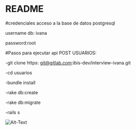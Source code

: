 # README

#credenciales acceso a la base de datos postgresql

username db: ivana

password:root

#Pasos para ejecutar api POST USUARIOS:

-git clone https: git@gitlab.com:ibis-dev/interview-ivana.git

-cd usuarios

-bundle install

-rake db:create

-rake db:migrate

-rails s


![Alt-Text](https://gitlab.com/ibis-dev/interview-ivana/-/blob/backend-frontend/usuarios/captura.png)